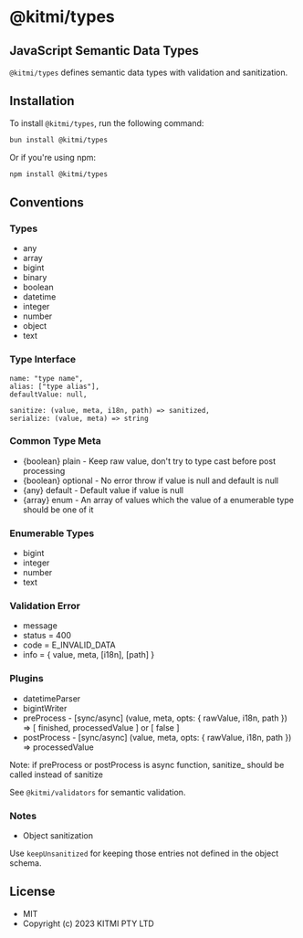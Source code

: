 # @kitmi/types

## JavaScript Semantic Data Types

`@kitmi/types` defines semantic data types with validation and sanitization.

## Installation

To install `@kitmi/types`, run the following command:

```bash
bun install @kitmi/types
```

Or if you're using npm:

```bash
npm install @kitmi/types
```

## Conventions

### Types

- any
- array
- bigint
- binary
- boolean
- datetime
- integer
- number
- object
- text

### Type Interface

```
name: "type name",
alias: ["type alias"],
defaultValue: null,

sanitize: (value, meta, i18n, path) => sanitized,
serialize: (value, meta) => string
```

### Common Type Meta

-   {boolean} plain - Keep raw value, don't try to type cast before post processing
-   {boolean} optional - No error throw if value is null and default is null
-   {any} default - Default value if value is null
-   {array} enum - An array of values which the value of a enumerable type should be one of it

### Enumerable Types

-   bigint
-   integer
-   number
-   text

### Validation Error

-   message
-   status = 400
-   code = E_INVALID_DATA
-   info = { value, meta, [i18n], [path] }

### Plugins

-   datetimeParser
-   bigintWriter
-   preProcess - [sync/async] (value, meta, opts: { rawValue, i18n, path }) => [ finished, processedValue ] or [ false ]
-   postProcess - [sync/async] (value, meta, opts: { rawValue, i18n, path }) => processedValue

Note: if preProcess or postProcess is async function, sanitize_ should be called instead of sanitize

See `@kitmi/validators` for semantic validation. 

### Notes

- Object sanitization

Use `keepUnsanitized` for keeping those entries not defined in the object schema.

## License
- MIT
- Copyright (c) 2023 KITMI PTY LTD